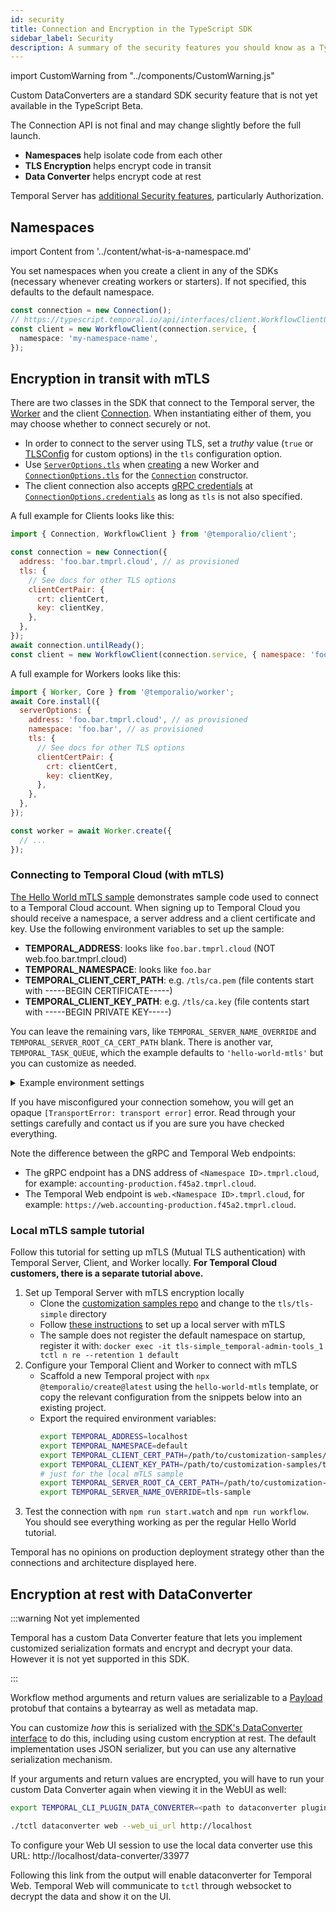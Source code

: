 ```yaml
---
id: security
title: Connection and Encryption in the TypeScript SDK
sidebar_label: Security
description: A summary of the security features you should know as a TypeScript SDK user.
---
```


import CustomWarning from "../components/CustomWarning.js"

<CustomWarning>

Custom DataConverters are a standard SDK security feature that is not yet available in the TypeScript Beta.

The Connection API is not final and may change slightly before the full launch.

</CustomWarning>

- **Namespaces** help isolate code from each other
- **TLS Encryption** helps encrypt code in transit
- **Data Converter** helps encrypt code at rest

Temporal Server has [additional Security features](/docs/server/security), particularly Authorization.

## Namespaces

import Content from '../content/what-is-a-namespace.md'

<Content />

You set namespaces when you create a client in any of the SDKs (necessary whenever creating workers or starters). If not specified, this defaults to the default namespace.

```ts
const connection = new Connection();
// https://typescript.temporal.io/api/interfaces/client.WorkflowClientOptions
const client = new WorkflowClient(connection.service, {
  namespace: 'my-namespace-name',
});
```

## Encryption in transit with mTLS

There are two classes in the SDK that connect to the Temporal server, the [Worker](https://typescript.temporal.io/api/classes/worker.worker) and the client [Connection](https://typescript.temporal.io/api/classes/client.connection/).
When instantiating either of them, you may choose whether to connect securely or not.

- In order to connect to the server using TLS, set a _truthy_ value (`true` or [TLSConfig](https://typescript.temporal.io/api/interfaces/common.tlsconfig/) for custom options) in the `tls` configuration option.
- Use [`ServerOptions.tls`](https://typescript.temporal.io/api/interfaces/worker.serveroptions#tls) when [creating](https://typescript.temporal.io/api/classes/worker.worker/#create) a new Worker and
  [`ConnectionOptions.tls`](https://typescript.temporal.io/api/interfaces/client.connectionoptions#tls) for the [`Connection`](https://typescript.temporal.io/api/classes/client.connection) constructor.
- The client connection also accepts [gRPC credentials](https://grpc.github.io/grpc/node/grpc.credentials.html) at [`ConnectionOptions.credentials`](https://typescript.temporal.io/api/interfaces/client.connectionoptions#tls) as long as `tls` is not also specified.

A full example for Clients looks like this:

```js
import { Connection, WorkflowClient } from '@temporalio/client';

const connection = new Connection({
  address: 'foo.bar.tmprl.cloud', // as provisioned
  tls: {
    // See docs for other TLS options
    clientCertPair: {
      crt: clientCert,
      key: clientKey,
    },
  },
});
await connection.untilReady();
const client = new WorkflowClient(connection.service, { namespace: 'foo.bar' });
```

A full example for Workers looks like this:

```js
import { Worker, Core } from '@temporalio/worker';
await Core.install({
  serverOptions: {
    address: 'foo.bar.tmprl.cloud', // as provisioned
    namespace: 'foo.bar', // as provisioned
    tls: {
      // See docs for other TLS options
      clientCertPair: {
        crt: clientCert,
        key: clientKey,
      },
    },
  },
});

const worker = await Worker.create({
  // ...
});
```

<span id="mtls-tutorial"></span>

### Connecting to Temporal Cloud (with mTLS)

[The Hello World mTLS sample](https://github.com/temporalio/samples-node/tree/main/hello-world-mtls/) demonstrates sample code used to connect to a Temporal Cloud account.
When signing up to Temporal Cloud you should receive a namespace, a server address and a client certificate and key. Use the following environment variables to set up the sample:

- **TEMPORAL_ADDRESS**: looks like `foo.bar.tmprl.cloud` (NOT web.foo.bar.tmprl.cloud)
- **TEMPORAL_NAMESPACE**: looks like `foo.bar`
- **TEMPORAL_CLIENT_CERT_PATH**: e.g. `/tls/ca.pem` (file contents start with -----BEGIN CERTIFICATE-----)
- **TEMPORAL_CLIENT_KEY_PATH**: e.g. `/tls/ca.key` (file contents start with -----BEGIN PRIVATE KEY-----)

You can leave the remaining vars, like `TEMPORAL_SERVER_NAME_OVERRIDE` and `TEMPORAL_SERVER_ROOT_CA_CERT_PATH` blank.
There is another var, `TEMPORAL_TASK_QUEUE`, which the example defaults to `'hello-world-mtls'` but you can customize as needed.

<details>
<summary>Example environment settings</summary>

```ts
export function getEnv(): Env {
  return {
    address: 'foo.bar.tmprl.cloud', // NOT web.foo.bar.tmprl.cloud
    namespace: 'foo.bar', // as assigned
    clientCertPath: 'foobar.pem', // in project root
    clientKeyPath: 'foobar.key', // in project root
    taskQueue: process.env.TEMPORAL_TASK_QUEUE || 'hello-world-mtls', // just to ensure task queue is same on client and worker, totally optional
    // // not usually needed
    // serverNameOverride: process.env.TEMPORAL_SERVER_NAME_OVERRIDE,
    // serverRootCACertificatePath: process.env.TEMPORAL_SERVER_ROOT_CA_CERT_PATH,
  };
}
```

</details>

If you have misconfigured your connection somehow, you will get an opaque `[TransportError: transport error]` error. Read through your settings carefully and contact us if you are sure you have checked everything.

Note the difference between the gRPC and Temporal Web endpoints:

- The gRPC endpoint has a DNS address of `<Namespace ID>.tmprl.cloud`, for example: `accounting-production.f45a2.tmprl.cloud`.
- The Temporal Web endpoint is `web.<Namespace ID>.tmprl.cloud`, for example: `https://web.accounting-production.f45a2.tmprl.cloud`.

### Local mTLS sample tutorial

Follow this tutorial for setting up mTLS (Mutual TLS authentication) with Temporal Server, Client, and Worker locally.
**For Temporal Cloud customers, there is a separate tutorial above.**

1. Set up Temporal Server with mTLS encryption locally
   - Clone the [customization samples repo](https://github.com/temporalio/customization-samples/) and change to the `tls/tls-simple` directory
   - Follow [these instructions](https://github.com/temporalio/customization-samples/tree/master/tls/tls-simple#readme) to set up a local server with mTLS
   - The sample does not register the default namespace on startup, register it with: `docker exec -it tls-simple_temporal-admin-tools_1 tctl n re --retention 1 default`
1. Configure your Temporal Client and Worker to connect with mTLS
   - Scaffold a new Temporal project with `npx @temporalio/create@latest` using the `hello-world-mtls` template, or copy the relevant configuration from the snippets below into an existing project.
   - Export the required environment variables:
     ```bash
     export TEMPORAL_ADDRESS=localhost
     export TEMPORAL_NAMESPACE=default
     export TEMPORAL_CLIENT_CERT_PATH=/path/to/customization-samples/tls/tls-simple/certs/client.pem
     export TEMPORAL_CLIENT_KEY_PATH=/path/to/customization-samples/tls/tls-simple/certs/client.key
     # just for the local mTLS sample
     export TEMPORAL_SERVER_ROOT_CA_CERT_PATH=/path/to/customization-samples/tls/tls-simple/certs/ca.cert
     export TEMPORAL_SERVER_NAME_OVERRIDE=tls-sample
     ```
1. Test the connection with `npm run start.watch` and `npm run workflow`.
   You should see everything working as per the regular Hello World tutorial.

Temporal has no opinions on production deployment strategy other than the connections and architecture displayed here.

## Encryption at rest with DataConverter

:::warning Not yet implemented

Temporal has a custom Data Converter feature that lets you implement customized serialization formats and encrypt and decrypt your data.
However it is not yet supported in this SDK.

:::

Workflow method arguments and return values are serializable to a [Payload](https://github.com/temporalio/api/blob/4c2f6a281fa3fde8b0a24447de3e0d0f47d230b4/temporal/api/common/v1/message.proto#L49) protobuf that contains a bytearray as well as metadata map.

You can customize _how_ this is serialized with [the SDK's DataConverter interface](https://github.com/temporalio/sdk-typescript/blob/ca6f4ee0868081e0c115ff05bda6a5e47c13493d/packages/common/src/converter/data-converter.ts) to do this, including using custom encryption at rest.
The default implementation uses JSON serializer, but you can use any alternative serialization mechanism.

If your arguments and return values are encrypted, you will have to run your custom Data Converter again when viewing it in the WebUI as well:

```bash
export TEMPORAL_CLI_PLUGIN_DATA_CONVERTER=<path to dataconverter plugin>

./tctl dataconverter web --web_ui_url http://localhost
```

To configure your Web UI session to use the local data converter use this URL: http://localhost/data-converter/33977

Following this link from the output will enable dataconverter for Temporal Web. Temporal Web will communicate to `tctl` through websocket to decrypt the data and show it on the UI.

